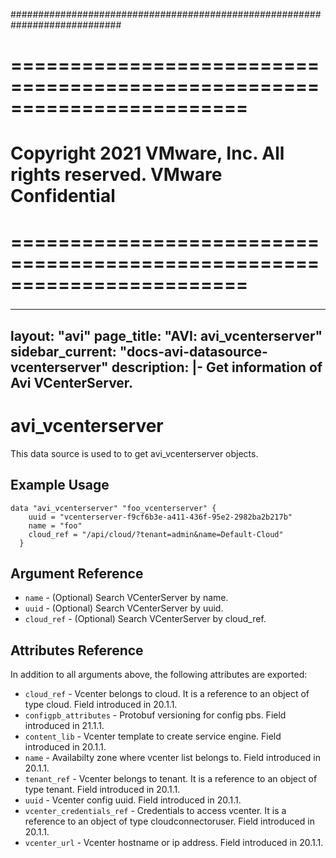 ############################################################################
# ========================================================================
# Copyright 2021 VMware, Inc.  All rights reserved. VMware Confidential
# ========================================================================
###

<!--
    Copyright 2021 VMware, Inc.
    SPDX-License-Identifier: Mozilla Public License 2.0
-->
---
layout: "avi"
page_title: "AVI: avi_vcenterserver"
sidebar_current: "docs-avi-datasource-vcenterserver"
description: |-
  Get information of Avi VCenterServer.
---

# avi_vcenterserver

This data source is used to to get avi_vcenterserver objects.

## Example Usage

```hcl
data "avi_vcenterserver" "foo_vcenterserver" {
    uuid = "vcenterserver-f9cf6b3e-a411-436f-95e2-2982ba2b217b"
    name = "foo"
    cloud_ref = "/api/cloud/?tenant=admin&name=Default-Cloud"
  }
```

## Argument Reference

* `name` - (Optional) Search VCenterServer by name.
* `uuid` - (Optional) Search VCenterServer by uuid.
* `cloud_ref` - (Optional) Search VCenterServer by cloud_ref.
  
## Attributes Reference

In addition to all arguments above, the following attributes are exported:

* `cloud_ref` - Vcenter belongs to cloud. It is a reference to an object of type cloud. Field introduced in 20.1.1.
* `configpb_attributes` - Protobuf versioning for config pbs. Field introduced in 21.1.1.
* `content_lib` - Vcenter template to create service engine. Field introduced in 20.1.1.
* `name` - Availabilty zone where vcenter list belongs to. Field introduced in 20.1.1.
* `tenant_ref` - Vcenter belongs to tenant. It is a reference to an object of type tenant. Field introduced in 20.1.1.
* `uuid` - Vcenter config uuid. Field introduced in 20.1.1.
* `vcenter_credentials_ref` - Credentials to access vcenter. It is a reference to an object of type cloudconnectoruser. Field introduced in 20.1.1.
* `vcenter_url` - Vcenter hostname or ip address. Field introduced in 20.1.1.


